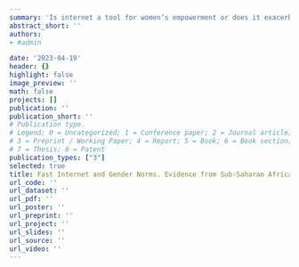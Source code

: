 ```yaml
---
summary: 'Is internet a tool for women’s empowerment or does it exacerbate discriminatory gender norms? I answer this question by exploiting the gradual arrival of fast internet between 2008-2012 on African coasts via submarine cables from Europe to retrieve a causal effect of internet on gender norms around attitudes towards intimate-partner-violence (IPV). Specifically, I compare individuals’ attitudes towards violence in locations with high internet penetration and those without, exploiting differences in the timing of the high-speed internet arrival. Results show that fast internet leads to more regressive gender norms. Individuals located in connected areas are more likely to find violence justifiable. This effect is stronger for males. I then explore the potential mechanisms behind this result. The most likely mechanism to be at play in this setting is that internet causes more regressive gender norms because it might change the balance of power within the household, by affecting labour market opportunities for men and women differently.'
abstract_short: ''   
authors:
- #admin

date: '2023-04-19' 
header: {}
highlight: false
image_preview: ''
math: false
projects: []
publication: ''
publication_short: ''
# Publication type.
# Legend: 0 = Uncategorized; 1 = Conference paper; 2 = Journal article;
# 3 = Preprint / Working Paper; 4 = Report; 5 = Book; 6 = Book section;
# 7 = Thesis; 8 = Patent
publication_types: ["3"]
selected: true
title: Fast Internet and Gender Norms. Evidence from Sub-Saharan Africa (Best Paper by a Woman Economist IEA)
url_code: ''
url_dataset: ''
url_pdf: ''
url_poster: ''
url_preprint: ''
url_project: ''
url_slides: ''
url_source: ''
url_video: ''
---
```


